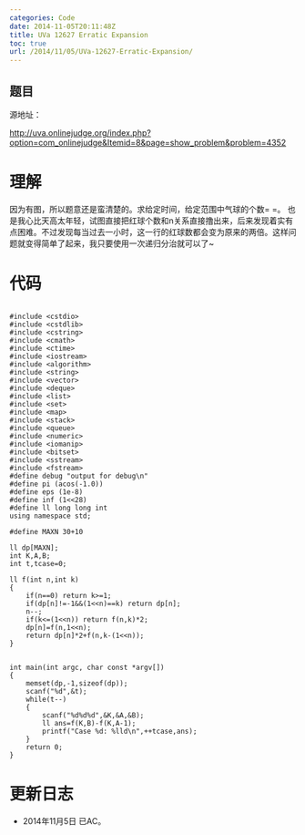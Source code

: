 ```yaml
---
categories: Code
date: 2014-11-05T20:11:48Z
title: UVa 12627 Erratic Expansion
toc: true
url: /2014/11/05/UVa-12627-Erratic-Expansion/
---
```


## 题目
源地址：

http://uva.onlinejudge.org/index.php?option=com_onlinejudge&Itemid=8&page=show_problem&problem=4352

# 理解
因为有图，所以题意还是蛮清楚的。求给定时间，给定范围中气球的个数= =。
也是我心比天高太年轻，试图直接把红球个数和n关系直接撸出来，后来发现着实有点困难。不过发现每当过去一小时，这一行的红球数都会变为原来的两倍。这样问题就变得简单了起来，我只要使用一次递归分治就可以了~

<!--more-->

# 代码

```

#include <cstdio>
#include <cstdlib>
#include <cstring>
#include <cmath>
#include <ctime>
#include <iostream>
#include <algorithm>
#include <string>
#include <vector>
#include <deque>
#include <list>
#include <set>
#include <map>
#include <stack>
#include <queue>
#include <numeric>
#include <iomanip>
#include <bitset>
#include <sstream>
#include <fstream>
#define debug "output for debug\n"
#define pi (acos(-1.0))
#define eps (1e-8)
#define inf (1<<28)
#define ll long long int
using namespace std;

#define MAXN 30+10

ll dp[MAXN];
int K,A,B;
int t,tcase=0;

ll f(int n,int k)
{
    if(n==0) return k>=1;
    if(dp[n]!=-1&&(1<<n)==k) return dp[n];
    n--;
    if(k<=(1<<n)) return f(n,k)*2;
    dp[n]=f(n,1<<n);
    return dp[n]*2+f(n,k-(1<<n));
}


int main(int argc, char const *argv[])
{
    memset(dp,-1,sizeof(dp));
    scanf("%d",&t);
    while(t--)
    {
        scanf("%d%d%d",&K,&A,&B);
        ll ans=f(K,B)-f(K,A-1);
        printf("Case %d: %lld\n",++tcase,ans);
    }
    return 0;
}

```

# 更新日志
- 2014年11月5日 已AC。